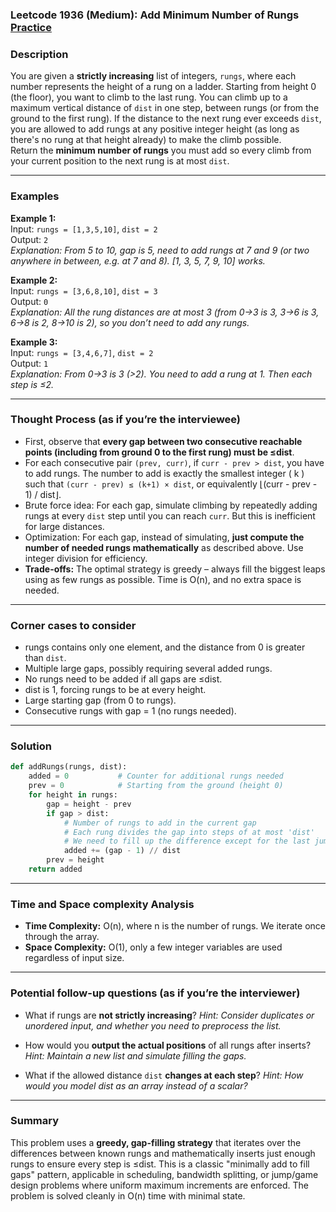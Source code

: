 ### Leetcode 1936 (Medium): Add Minimum Number of Rungs [Practice](https://leetcode.com/problems/add-minimum-number-of-rungs)

### Description  
You are given a **strictly increasing** list of integers, `rungs`, where each number represents the height of a rung on a ladder. Starting from height 0 (the floor), you want to climb to the last rung. You can climb up to a maximum vertical distance of `dist` in one step, between rungs (or from the ground to the first rung). If the distance to the next rung ever exceeds `dist`, you are allowed to add rungs at any positive integer height (as long as there's no rung at that height already) to make the climb possible.  
Return the **minimum number of rungs** you must add so every climb from your current position to the next rung is at most `dist`.

---

### Examples  

**Example 1:**  
Input: `rungs = [1,3,5,10]`, `dist = 2`  
Output: `2`  
*Explanation: From 5 to 10, gap is 5, need to add rungs at 7 and 9 (or two anywhere in between, e.g. at 7 and 8). [1, 3, 5, 7, 9, 10] works.*

**Example 2:**  
Input: `rungs = [3,6,8,10]`, `dist = 3`  
Output: `0`  
*Explanation: All the rung distances are at most 3 (from 0→3 is 3, 3→6 is 3, 6→8 is 2, 8→10 is 2), so you don’t need to add any rungs.*

**Example 3:**  
Input: `rungs = [3,4,6,7]`, `dist = 2`  
Output: `1`  
*Explanation: From 0→3 is 3 (>2). You need to add a rung at 1. Then each step is ≤2.*

---

### Thought Process (as if you’re the interviewee)  
- First, observe that **every gap between two consecutive reachable points (including from ground 0 to the first rung) must be ≤dist**.
- For each consecutive pair `(prev, curr)`, if `curr - prev > dist`, you have to add rungs. The number to add is exactly the smallest integer \( k \) such that `(curr - prev) ≤ (k+1) × dist`, or equivalently ⌊(curr - prev - 1) / dist⌋.
- Brute force idea: For each gap, simulate climbing by repeatedly adding rungs at every `dist` step until you can reach `curr`. But this is inefficient for large distances.
- Optimization: For each gap, instead of simulating, **just compute the number of needed rungs mathematically** as described above. Use integer division for efficiency.
- **Trade-offs:** The optimal strategy is greedy – always fill the biggest leaps using as few rungs as possible. Time is O(n), and no extra space is needed.

---

### Corner cases to consider  
- rungs contains only one element, and the distance from 0 is greater than `dist`.
- Multiple large gaps, possibly requiring several added rungs.
- No rungs need to be added if all gaps are ≤dist.
- dist is 1, forcing rungs to be at every height.
- Large starting gap (from 0 to rungs).
- Consecutive rungs with gap = 1 (no rungs needed).

---

### Solution

```python
def addRungs(rungs, dist):
    added = 0           # Counter for additional rungs needed
    prev = 0            # Starting from the ground (height 0)
    for height in rungs:
        gap = height - prev
        if gap > dist:
            # Number of rungs to add in the current gap
            # Each rung divides the gap into steps of at most 'dist'
            # We need to fill up the difference except for the last jump
            added += (gap - 1) // dist
        prev = height
    return added
```

---

### Time and Space complexity Analysis  

- **Time Complexity:** O(n), where n is the number of rungs. We iterate once through the array.
- **Space Complexity:** O(1), only a few integer variables are used regardless of input size.

---

### Potential follow-up questions (as if you’re the interviewer)  

- What if rungs are **not strictly increasing**?
  *Hint: Consider duplicates or unordered input, and whether you need to preprocess the list.*

- How would you **output the actual positions** of all rungs after inserts?
  *Hint: Maintain a new list and simulate filling the gaps.*

- What if the allowed distance `dist` **changes at each step**?
  *Hint: How would you model dist as an array instead of a scalar?*

---

### Summary
This problem uses a **greedy, gap-filling strategy** that iterates over the differences between known rungs and mathematically inserts just enough rungs to ensure every step is ≤dist. This is a classic "minimally add to fill gaps" pattern, applicable in scheduling, bandwidth splitting, or jump/game design problems where uniform maximum increments are enforced. The problem is solved cleanly in O(n) time with minimal state.